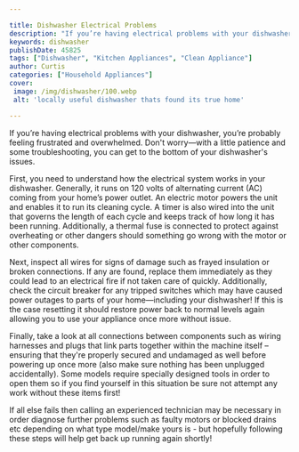 ```yaml
---

title: Dishwasher Electrical Problems
description: "If you’re having electrical problems with your dishwasher, you’re probably feeling frustrated and overwhelmed. Don't worry—with a ...take a moment to check it out "
keywords: dishwasher
publishDate: 45825
tags: ["Dishwasher", "Kitchen Appliances", "Clean Appliance"]
author: Curtis
categories: ["Household Appliances"]
cover: 
 image: /img/dishwasher/100.webp
 alt: 'locally useful dishwasher thats found its true home'

---
```


If you’re having electrical problems with your dishwasher, you’re probably feeling frustrated and overwhelmed. Don't worry—with a little patience and some troubleshooting, you can get to the bottom of your dishwasher's issues.

First, you need to understand how the electrical system works in your dishwasher. Generally, it runs on 120 volts of alternating current (AC) coming from your home’s power outlet. An electric motor powers the unit and enables it to run its cleaning cycle. A timer is also wired into the unit that governs the length of each cycle and keeps track of how long it has been running. Additionally, a thermal fuse is connected to protect against overheating or other dangers should something go wrong with the motor or other components.

Next, inspect all wires for signs of damage such as frayed insulation or broken connections. If any are found, replace them immediately as they could lead to an electrical fire if not taken care of quickly. Additionally, check the circuit breaker for any tripped switches which may have caused power outages to parts of your home—including your dishwasher! If this is the case resetting it should restore power back to normal levels again allowing you to use your appliance once more without issue.

Finally, take a look at all connections between components such as wiring harnesses and plugs that link parts together within the machine itself – ensuring that they're properly secured and undamaged as well before powering up once more (also make sure nothing has been unplugged accidentally). Some models require specially designed tools in order to open them so if you find yourself in this situation be sure not attempt any work without these items first! 

If all else fails then calling an experienced technician may be necessary in order diagnose further problems such as faulty motors or blocked drains etc depending on what type model/make yours is - but hopefully following these steps will help get back up running again shortly!
